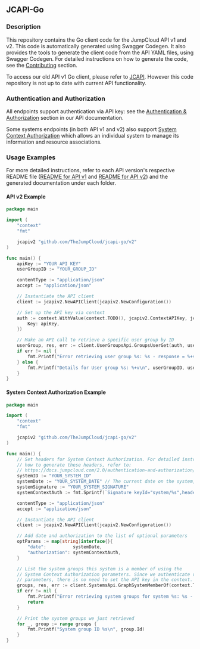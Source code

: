 ## JCAPI-Go

### Description

This repository contains the Go client code for the JumpCloud API v1 and v2.
This code is automatically generated using Swagger Codegen. It also provides
the tools to generate the client code from the API YAML files, using Swagger
Codegen. For detailed instructions on how to generate the code, see the
[Contributing](CONTRIBUTING.md) section.

To access our old API v1 Go client, please refer to
[JCAPI](https://github.com/TheJumpCloud/jcapi). However this code repository
is not up to date with current API functionality.

### Authentication and Authorization

All endpoints support authentication via API key: see the
[Authentication & Authorization](https://docs.jumpcloud.com/2.0/authentication-and-authorization/authentication-and-authorization-overview)
section in our API documentation.

Some systems endpoints (in both API v1 and v2) also support
[System Context Authorization](https://docs.jumpcloud.com/2.0/authentication-and-authorization/system-context)
which allows an individual system to manage its information and resource
associations.

### Usage Examples

For more detailed instructions, refer to each API version's respective README
file ([README for API v1](v1/README.md) and [README for API v2](v2/README.md))
and the generated documentation under each folder.

#### API v2 Example

```go
package main

import (
	"context"
	"fmt"

	jcapiv2 "github.com/TheJumpCloud/jcapi-go/v2"
)

func main() {
	apiKey := "YOUR_API_KEY"
	userGroupID := "YOUR_GROUP_ID"

	contentType := "application/json"
	accept := "application/json"

	// Instantiate the API client
	client := jcapiv2.NewAPIClient(jcapiv2.NewConfiguration())

	// Set up the API key via context
	auth := context.WithValue(context.TODO(), jcapiv2.ContextAPIKey, jcapiv2.APIKey{
		Key: apiKey,
	})

	// Make an API call to retrieve a specific user group by ID
	userGroup, res, err := client.UserGroupsApi.GroupsUserGet(auth, userGroupID, contentType, accept, nil)
	if err != nil {
		fmt.Printf("Error retrieving user group %s: %s - response = %+v\n", userGroupID, err, res)
	} else {
		fmt.Printf("Details for User group %s: %+v\n", userGroupID, userGroup)
	}
}

```

#### System Context Authorization Example

```go
package main

import (
	"context"
	"fmt"

	jcapiv2 "github.com/TheJumpCloud/jcapi-go/v2"
)

func main() {
	// Set headers for System Context Authorization. For detailed instructions on
	// how to generate these headers, refer to:
	// https://docs.jumpcloud.com/2.0/authentication-and-authorization/system-context
	systemID := "YOUR_SYSTEM_ID"
	systemDate := "YOUR_SYSTEM_DATE" // The current date on the system, e.g. "Tue, 10 Nov 2009 23:00:00 GMT"
	systemSignature := "YOUR_SYSTEM_SIGNATURE"
	systemContextAuth := fmt.Sprintf(`Signature keyId="system/%s",headers="request-line date",algorithm="rsa-sha256",signature="%s"`, systemID, systemSignature)

	contentType := "application/json"
	accept := "application/json"

	// Instantiate the API client
	client := jcapiv2.NewAPIClient(jcapiv2.NewConfiguration())

	// Add date and authorization to the list of optional parameters
	optParams := map[string]interface{}{
		"date":          systemDate,
		"authorization": systemContextAuth,
	}

	// List the system groups this system is a member of using the
	// System Context Authorization parameters. Since we authenticate via the
	// parameters, there is no need to set the API key in the context.
	groups, res, err := client.SystemsApi.GraphSystemMemberOf(context.TODO(), systemID, contentType, accept, optParams)
	if err != nil {
		fmt.Printf("Error retrieving system groups for system %s: %s - response = %+v\n", systemID, err, res)
		return
	}

	// Print the system groups we just retrieved
	for _, group := range groups {
		fmt.Printf("System group ID %s\n", group.Id)
	}
}

```
